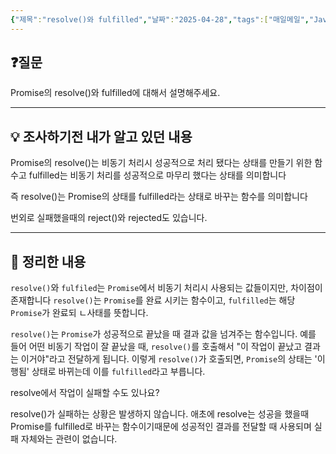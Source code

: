 ```yaml
---
{"제목":"resolve()와 fulfilled","날짜":"2025-04-28","tags":["매일메일","JavaScript"],"dg-publish":true,"permalink":"/v2/매일메일/resolve()와 fulfilled/","dgPassFrontmatter":true}
---
```


## ❓질문

Promise의 resolve()와 fulfilled에 대해서 설명해주세요.

---
## 💡 조사하기전 내가 알고 있던 내용

Promise의 resolve()는 비동기 처리시 성공적으로 처리 됐다는 상태를 만들기 위한 함수고 fulfilled는 비동기 처리를 성공적으로 마무리 했다는 상태를 의미합니다

즉 resolve()는 Promise의 상태를 fulfilled라는 상태로 바꾸는 함수를 의미합니다

번외로 실패했을때의 reject()와 rejected도 있습니다.

---
## 🏫 정리한 내용

`resolve()`와 `fulfiled`는 `Promise`에서 비동기 처리시 사용되는 값들이지만, 차이점이 존재합니다 
`resolve()`는 `Promise`를 완료 시키는 함수이고, `fulfilled`는 해당 `Promise`가 완료되 ㄴ사태를 뜻합니다.

`resolve()`는 `Promise`가 성공적으로 끝났을 때 결과 값을 넘겨주는 함수입니다. 예를 들어 어떤 비동기 작업이 잘 끝났을 때, `resolve()`를 호출해서 "이 작업이 끝났고 결과는 이거야"라고 전달하게 됩니다. 이렇게 `resolve()`가 호출되면, `Promise`의 상태는 '이행됨' 상태로 바뀌는데 이를 `fulfilled`라고 부릅니다.

 resolve에서 작업이 실패할 수도 있나요?

resolve()가 실패하는 상황은 발생하지 않습니다. 애초에 resolve는 성공을 했을때 Promise를 fulfilled로 바꾸는 함수이기때문에 성공적인 결과를 전달할 때 사용되며 실패 자체와는 관련이 없습니다.